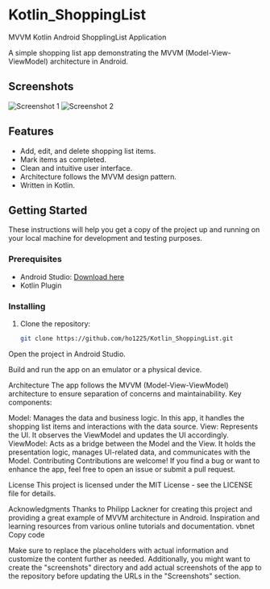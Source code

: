 # Kotlin_ShoppingList
MVVM Kotlin Android ShopplingList Application 

A simple shopping list app demonstrating the MVVM (Model-View-ViewModel) architecture in Android.

## Screenshots

![Screenshot 1](![image](https://github.com/ho1225/Kotlin_ShoppingList/assets/56968144/227c9697-4191-46d5-9968-7cb629990026))
![Screenshot 2](![image](https://github.com/ho1225/Kotlin_ShoppingList/assets/56968144/d20452fb-b0ea-4135-9041-94491e8f0a7d)
)

## Features

- Add, edit, and delete shopping list items.
- Mark items as completed.
- Clean and intuitive user interface.
- Architecture follows the MVVM design pattern.
- Written in Kotlin.

## Getting Started

These instructions will help you get a copy of the project up and running on your local machine for development and testing purposes.

### Prerequisites

- Android Studio: [Download here](https://developer.android.com/studio)
- Kotlin Plugin

### Installing

1. Clone the repository:

   ```sh
   git clone https://github.com/ho1225/Kotlin_ShoppingList.git

Open the project in Android Studio.

Build and run the app on an emulator or a physical device.

Architecture
The app follows the MVVM (Model-View-ViewModel) architecture to ensure separation of concerns and maintainability. Key components:

Model: Manages the data and business logic. In this app, it handles the shopping list items and interactions with the data source.
View: Represents the UI. It observes the ViewModel and updates the UI accordingly.
ViewModel: Acts as a bridge between the Model and the View. It holds the presentation logic, manages UI-related data, and communicates with the Model.
Contributing
Contributions are welcome! If you find a bug or want to enhance the app, feel free to open an issue or submit a pull request.

License
This project is licensed under the MIT License - see the LICENSE file for details.

Acknowledgments
Thanks to Philipp Lackner for creating this project and providing a great example of MVVM architecture in Android.
Inspiration and learning resources from various online tutorials and documentation.
vbnet
Copy code

Make sure to replace the placeholders with actual information and customize the content further as needed. Additionally, you might want to create the "screenshots" directory and add actual screenshots of the app to the repository before updating the URLs in the "Screenshots" section.




